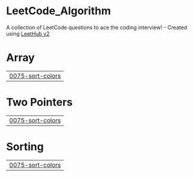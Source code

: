 # LeetCode_Algorithm
A collection of LeetCode questions to ace the coding interview! - Created using [LeetHub v2](https://github.com/arunbhardwaj/LeetHub-2.0)


# Array
|  |
| ------- |
| [0075-sort-colors](https://github.com/sgchoo/LeetCode_Algorithm/tree/master/0075-sort-colors) |
# Two Pointers
|  |
| ------- |
| [0075-sort-colors](https://github.com/sgchoo/LeetCode_Algorithm/tree/master/0075-sort-colors) |
# Sorting
|  |
| ------- |
| [0075-sort-colors](https://github.com/sgchoo/LeetCode_Algorithm/tree/master/0075-sort-colors) |